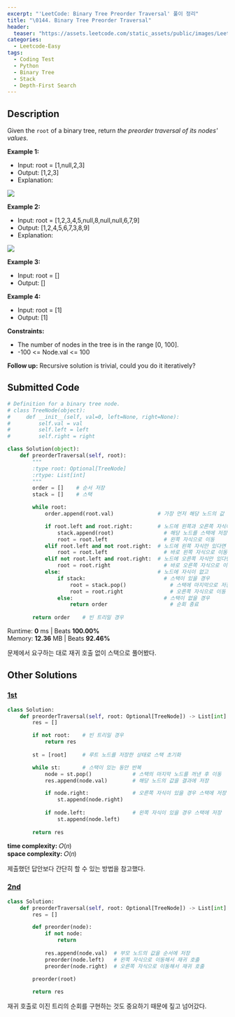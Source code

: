 ```yaml
---
excerpt: "'LeetCode: Binary Tree Preorder Traversal' 풀이 정리"
title: "\0144. Binary Tree Preorder Traversal"
header:
  teaser: "https://assets.leetcode.com/static_assets/public/images/LeetCode_Sharing.png"
categories:
  - Leetcode-Easy
tags:
  - Coding Test
  - Python
  - Binary Tree
  - Stack
  - Depth-First Search
---
```


## <i class="fa-solid fa-file-lines"></i> Description

Given the `root` of a binary tree, return *the preorder traversal of its nodes' values*.

**Example 1:**

- Input: root = [1,null,2,3]
- Output: [1,2,3]
- Explanation:

![](https://assets.leetcode.com/uploads/2024/08/29/screenshot-2024-08-29-202743.png)

**Example 2:**

- Input: root = [1,2,3,4,5,null,8,null,null,6,7,9]
- Output: [1,2,4,5,6,7,3,8,9]
- Explanation:

![](https://assets.leetcode.com/uploads/2024/08/29/tree_2.png)

**Example 3:**

- Input: root = []
- Output: []

**Example 4:**

- Input: root = [1]
- Output: [1]

**Constraints:**

- The number of nodes in the tree is in the range [0, 100].
- -100 <= Node.val <= 100

**Follow up:** Recursive solution is trivial, could you do it iteratively?    

## <i class="fa-solid fa-cloud-arrow-up"></i> Submitted Code

```python
# Definition for a binary tree node.
# class TreeNode(object):
#     def __init__(self, val=0, left=None, right=None):
#         self.val = val
#         self.left = left
#         self.right = right

class Solution(object):
    def preorderTraversal(self, root):
        """
        :type root: Optional[TreeNode]
        :rtype: List[int]
        """
        order = []    # 순서 저장
        stack = []    # 스택

        while root:
            order.append(root.val)              # 가장 먼저 해당 노드의 값 저장(루트)

            if root.left and root.right:        # 노드에 왼쪽과 오른쪽 자식이 모두 있다면
                stack.append(root)                # 해당 노드를 스택에 저장하고 
                root = root.left                  # 왼쪽 자식으로 이동
            elif root.left and not root.right:  # 노드에 왼쪽 자식만 있다면
                root = root.left                  # 바로 왼쪽 자식으로 이동
            elif not root.left and root.right:  # 노드에 오른쪽 자식만 있다면
                root = root.right                 # 바로 오른쪽 자식으로 이동
            else:                               # 노드에 자식이 없고
                if stack:                         # 스택이 있을 경우 
                    root = stack.pop()              # 스택에 마지막으로 저장된 노드로 이동하고
                    root = root.right               # 오른쪽 자식으로 이동
                else:                             # 스택이 없을 경우
                    return order                    # 순회 종료
        
        return order    # 빈 트리일 경우
```
<i class="fa-solid fa-clock"></i> Runtime: **0** ms \| Beats **100.00%**    
<i class="fa-solid fa-memory"></i> Memory: **12.36** MB \| Beats **92.46%**

문제에서 요구하는 대로 재귀 호출 없이 스택으로 풀어봤다.

## <i class="fa-solid fa-flask"></i> Other Solutions

### <a href="https://leetcode.com/problems/binary-tree-preorder-traversal/solutions/6121592/video-recursive-solution-and-stack-solut-pygs/" target="_blank">1st</a>

```python
class Solution:
    def preorderTraversal(self, root: Optional[TreeNode]) -> List[int]:
        res = []

        if not root:    # 빈 트리일 경우
            return res
        
        st = [root]     # 루트 노드를 저장한 상태로 스택 초기화

        while st:       # 스택이 있는 동안 반복
            node = st.pop()             # 스택의 마지막 노드를 꺼낸 후 이동
            res.append(node.val)        # 해당 노드의 값을 결과에 저장

            if node.right:              # 오른쪽 자식이 있을 경우 스택에 저장
                st.append(node.right)
            
            if node.left:               # 왼쪽 자식이 있을 경우 스택에 저장
                st.append(node.left)
        
        return res
```
<i class="fa-solid fa-clock"></i> **time complexity:** 𝑂(𝑛)    
<i class="fa-solid fa-memory"></i> **space complexity:** 𝑂(𝑛)       

제출했던 답안보다 간단히 할 수 있는 방법을 참고했다.

### <a href="https://leetcode.com/problems/binary-tree-preorder-traversal/solutions/6121592/video-recursive-solution-and-stack-solut-pygs/" target="_blank">2nd</a>

```python
class Solution:
    def preorderTraversal(self, root: Optional[TreeNode]) -> List[int]:
        res = []

        def preorder(node):
            if not node:
                return
            
            res.append(node.val)  # 부모 노드의 값을 순서에 저장
            preorder(node.left)   # 왼쪽 자식으로 이동해서 재귀 호출
            preorder(node.right)  # 오른쪽 자식으로 이동해서 재귀 호출
        
        preorder(root)

        return res
```
재귀 호출로 이진 트리의 순회를 구현하는 것도 중요하기 때문에 짚고 넘어갔다.